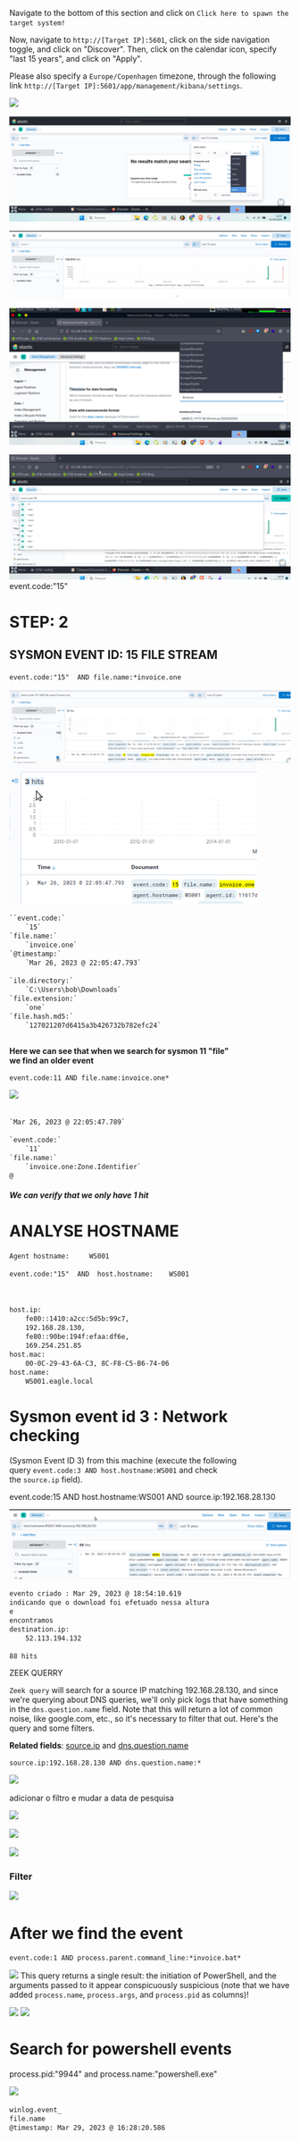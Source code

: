 

Navigate to the bottom of this section and click on `Click here to spawn the target system!`

Now, navigate to `http://[Target IP]:5601`, click on the side navigation toggle, and click on "Discover". Then, click on the calendar icon, specify "last 15 years", and click on "Apply".

Please also specify a `Europe/Copenhagen` timezone, through the following link `http://[Target IP]:5601/app/management/kibana/settings`.


![](../Imangens/image%2020240501145549.png)

![](Cybersecurity/Cyber-Security%20Labs/Blue%20Team%20Labs/SIEM%20&%20EVENT%20VIEWER/SIEM%20LAB/Elastic%20Search/THREAT%20HUNTING%20&%20HUNTING%20WITH%20ELASTIC/Imagens/Pasted%20image%2020240501145746.png)

![](Cybersecurity/Cyber-Security%20Labs/Blue%20Team%20Labs/SIEM%20&%20EVENT%20VIEWER/SIEM%20LAB/Elastic%20Search/THREAT%20HUNTING%20&%20HUNTING%20WITH%20ELASTIC/Imagens/Pasted%20image%2020240501145814.png)

![](Cybersecurity/Cyber-Security%20Labs/Blue%20Team%20Labs/SIEM%20&%20EVENT%20VIEWER/SIEM%20LAB/Elastic%20Search/THREAT%20HUNTING%20&%20HUNTING%20WITH%20ELASTIC/Imagens/Pasted%20image%2020240501150253.png)

![](Cybersecurity/Cyber-Security%20Labs/Blue%20Team%20Labs/SIEM%20&%20EVENT%20VIEWER/SIEM%20LAB/Elastic%20Search/THREAT%20HUNTING%20&%20HUNTING%20WITH%20ELASTIC/Imagens/Pasted%20image%2020240501151949.png)
	event.code:"15" 


# STEP: 2

## SYSMON EVENT ID: 15 FILE STREAM 
`event.code:"15"  AND file.name:*invoice.one`


![](Cybersecurity/Cyber-Security%20Labs/Blue%20Team%20Labs/SIEM%20&%20EVENT%20VIEWER/SIEM%20LAB/Elastic%20Search/THREAT%20HUNTING%20&%20HUNTING%20WITH%20ELASTIC/Imagens/Pasted%20image%2020240501152520.png)
![](Cybersecurity/Cyber-Security%20Labs/Blue%20Team%20Labs/SIEM%20&%20EVENT%20VIEWER/SIEM%20LAB/Elastic%20Search/THREAT%20HUNTING%20&%20HUNTING%20WITH%20ELASTIC/Imagens/Pasted%20image%2020240501152731.png)

````
``event.code:`
    `15`
`file.name:`
    `invoice.one`
`@timestamp:`
    `Mar 26, 2023 @ 22:05:47.793`

`ile.directory:`
    `C:\Users\bob\Downloads`
`file.extension:`
    `one`
`file.hash.md5:`
    `127021207d6415a3b426732b782efc24`
    
`````



**Here we can see that when we search for sysmon 11 "file"**  
**we find an older event**

```shell-session
event.code:11 AND file.name:invoice.one*
```
![](Cybersecurity/Cyber-Security%20Labs/Blue%20Team%20Labs/SIEM%20&%20EVENT%20VIEWER/SIEM%20LAB/Elastic%20Search/THREAT%20HUNTING%20&%20HUNTING%20WITH%20ELASTIC/Imagens/Pasted%20image%2020240501153743.png)

````

`Mar 26, 2023 @ 22:05:47.789`

`event.code:`
    `11`
`file.name:`
    `invoice.one:Zone.Identifier`
@
`````


##### We can verify that we only have 1 hit

# ANALYSE HOSTNAME

````
Agent hostname:     WS001

event.code:"15"  AND  host.hostname:    WS001



host.ip:
    fe80::1410:a2cc:5d5b:99c7, 
    192.168.28.130, 
    fe80::90be:194f:efaa:df6e, 
    169.254.251.85
host.mac:
    00-0C-29-43-6A-C3, 8C-F8-C5-B6-74-06
host.name:
    WS001.eagle.local
`````


# Sysmon event id 3 : Network checking

(Sysmon Event ID 3) from this machine (execute the following query `event.code:3 AND host.hostname:WS001` and check the `source.ip` field).


event.code:15 AND host.hostname:WS001 AND source.ip:192.168.28.130

![](Cybersecurity/Cyber-Security%20Labs/Blue%20Team%20Labs/SIEM%20&%20EVENT%20VIEWER/SIEM%20LAB/Elastic%20Search/THREAT%20HUNTING%20&%20HUNTING%20WITH%20ELASTIC/Imagens/Pasted%20image%2020240501155258.png)

````
evento criado : Mar 29, 2023 @ 18:54:10.619
indicando que o download foi efetuado nessa altura 
e
encontramos
destination.ip:
    52.113.194.132

88 hits
`````



ZEEK QUERRY

`Zeek query` will search for a source IP matching 192.168.28.130, and since we're querying about DNS queries, we'll only pick logs that have something in the `dns.question.name` field. Note that this will return a lot of common noise, like google.com, etc., so it's necessary to filter that out. Here's the query and some filters.

**Related fields**: [source.ip](https://www.elastic.co/guide/en/ecs/current/ecs-source.html) and [dns.question.name](https://www.elastic.co/guide/en/ecs/current/ecs-dns.html)


```shell-session
source.ip:192.168.28.130 AND dns.question.name:*
```

![](Cybersecurity/Cyber-Security%20Labs/Blue%20Team%20Labs/SIEM%20&%20EVENT%20VIEWER/SIEM%20LAB/Elastic%20Search/THREAT%20HUNTING%20&%20HUNTING%20WITH%20ELASTIC/Imagens/Pasted%20image%2020240501160728.png)

adicionar o filtro e mudar a data de pesquisa

![](Cybersecurity/Cyber-Security%20Labs/Blue%20Team%20Labs/SIEM%20&%20EVENT%20VIEWER/SIEM%20LAB/Elastic%20Search/THREAT%20HUNTING%20&%20HUNTING%20WITH%20ELASTIC/Imagens/Pasted%20image%2020240501161144.png)

![](Cybersecurity/Cyber-Security%20Labs/Blue%20Team%20Labs/SIEM%20&%20EVENT%20VIEWER/SIEM%20LAB/Elastic%20Search/THREAT%20HUNTING%20&%20HUNTING%20WITH%20ELASTIC/Imagens/Pasted%20image%2020240501161537.png)

![](Cybersecurity/Cyber-Security%20Labs/Blue%20Team%20Labs/SIEM%20&%20EVENT%20VIEWER/SIEM%20LAB/Elastic%20Search/THREAT%20HUNTING%20&%20HUNTING%20WITH%20ELASTIC/Imagens/Pasted%20image%2020240501162905.png)


### Filter

![](Cybersecurity/Cyber-Security%20Labs/Blue%20Team%20Labs/SIEM%20&%20EVENT%20VIEWER/SIEM%20LAB/Elastic%20Search/THREAT%20HUNTING%20&%20HUNTING%20WITH%20ELASTIC/Imagens/Pasted%20image%2020240501164230.png)


# After we find the event


```shell-session
event.code:1 AND process.parent.command_line:*invoice.bat*
```
![](Cybersecurity/Cyber-Security%20Labs/Blue%20Team%20Labs/SIEM%20&%20EVENT%20VIEWER/SIEM%20LAB/Elastic%20Search/THREAT%20HUNTING%20&%20HUNTING%20WITH%20ELASTIC/Imagens/Pasted%20image%2020240501164739.png)
This query returns a single result: the initiation of PowerShell, and the arguments passed to it appear conspicuously suspicious (note that we have added `process.name`, `process.args`, and `process.pid` as columns)!

![](Cybersecurity/Cyber-Security%20Labs/Blue%20Team%20Labs/SIEM%20&%20EVENT%20VIEWER/SIEM%20LAB/Elastic%20Search/THREAT%20HUNTING%20&%20HUNTING%20WITH%20ELASTIC/Imagens/Pasted%20image%2020240501165049.png)
![](Cybersecurity/Cyber-Security%20Labs/Blue%20Team%20Labs/SIEM%20&%20EVENT%20VIEWER/SIEM%20LAB/Elastic%20Search/THREAT%20HUNTING%20&%20HUNTING%20WITH%20ELASTIC/Imagens/Pasted%20image%2020240501165107.png)
# Search for powershell events

process.pid:"9944" and process.name:"powershell.exe"


![](Cybersecurity/Cyber-Security%20Labs/Blue%20Team%20Labs/SIEM%20&%20EVENT%20VIEWER/SIEM%20LAB/Elastic%20Search/THREAT%20HUNTING%20&%20HUNTING%20WITH%20ELASTIC/Imagens/Pasted%20image%2020240501164427.png)

````
winlog.event_
file.name
@timestamp: Mar 29, 2023 @ 16:28:20.586 
`````


